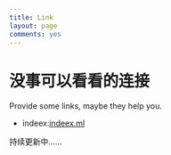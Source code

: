 ```yaml
---
title: Link
layout: page
comments: yes
---
```


# 没事可以看看的连接

Provide some links, maybe they help you.

- indeex:[indeex.ml](http://indeex.ml) 

持续更新中......
